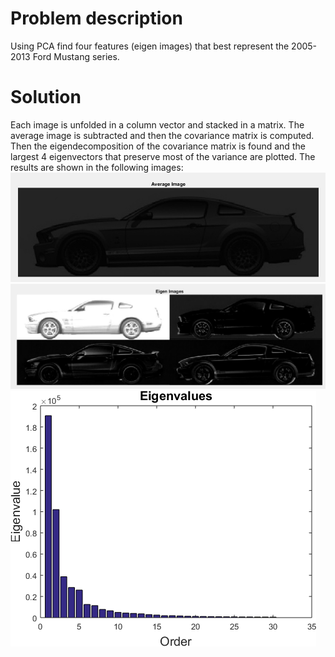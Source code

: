 # Problem description
Using PCA find four features (eigen images) that best represent the 2005-2013 Ford Mustang series.

# Solution
Each image is unfolded in a column vector and stacked in a matrix. The average image is subtracted and then the covariance matrix is computed. Then the eigendecomposition of the covariance matrix is found and the largest 4 eigenvectors that preserve most of the variance are plotted.
The results are shown in the following images:
![Average image](https://raw.githubusercontent.com/Dzvezdana/machine-learning-and-data-science/master/PCA/PCA-matlab/average_image.jpg)
![Eigen images](https://raw.githubusercontent.com/Dzvezdana/machine-learning-and-data-science/master/PCA/PCA-matlab/eigen_images.jpg)
![Sorted eigen values](https://raw.githubusercontent.com/Dzvezdana/machine-learning-and-data-science/master/PCA/PCA-matlab/eigen_values.jpg)